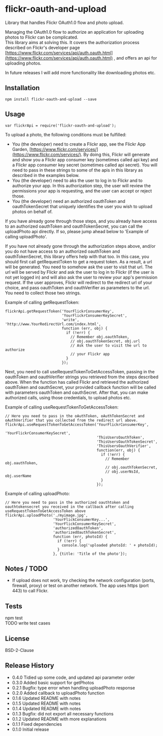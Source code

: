 flickr-oauth-and-upload
=======================

Library that handles Flickr OAuth1.0 flow and photo upload.  
  
Managing the OAuth1.0 flow to authorize an application for uploading photos to Flickr can be complicated.  
This library aims at solving this. It covers the authorization process described on Flickr's developer page [https://www.flickr.com/services/api/auth.oauth.html](https://www.flickr.com/services/api/auth.oauth.html) , and offers an api for uploading photos.  
  
In future releases I will add more functionality like downloading photos etc.
  
## Installation

    npm install flickr-oauth-and-upload --save

## Usage

    var flickrApi = require('flickr-oauth-and-upload');  
  
To upload a photo, the following conditions must be fulfilled:  
- You (the developer) need to create a Flickr app, see the Flickr App Garden, [https://www.flickr.com/services/](https://www.flickr.com/services/). By doing this, Flickr will generate and show you a Flickr app consumer key (sometimes called api key) and a Flickr app consumer key secret (sometimes called api secret). You will need to pass in these strings to some of the apis in this library as described in the examples below.    
- You (the developer) need to aks the user to log in to Flickr and to authorize your app. In this authorization step, the user will review the permissions your app is requesting, and the user can accept or reject those.  
- You (the developer) need an authorized oauthToken and oauthTokenSecret that uniquely identifies the user you wish to upload photos on behalf of.  
  
If you have already gone through those steps, and you already have access to an authorized oauthToken and oauthTokenSecret, you can call the uploadPhoto api directly. If so, please jump ahead below to 'Example of calling uploadPhoto'. 
  
If you have not already gone through the authorization steps above, and/or you do not have access to an authorized oauthToken and oauthTokenSecret, this library offers help with that too. In this case, you should first call getRequestToken to get a request token. As a result, a url will be generated. You need to somehow ask the user to visit that url. The url will be served by Flickr and ask the user to log in to Flickr (if the user is not yet logged in) and will also ask the user to review your app's permission request. If the user approves, Flickr will redirect to the redirect url of your choice, and pass oauthToken and oauthVerifier as parameters to the url. You need to collect those two strings.  
  
Example of calling getRequestToken:  
  
    flickrApi.getRequestToken('YourFlickrConsumerKey',
                              'YourFlickrConsumerKeySecret',
                              'write', 'http://www.YourRedirectUrl.com/index.html',
                              function (err, obj) {
                                if (!err) {
                                  // Remember obj.oauthToken,
                                  // obj.oauthTokenSecret, obj.url
                                  // Ask the user to visit the url to authorize
                                  // your Flickr app
                                }
                              });
  
Next, you need to call useRequestTokenToGetAccessToken, passing in the oauthToken and oauthVerifier strings you retrieved from the steps described above. When the function has called Flickr and retrieved the authorized oauthToken and oauthSecret, your provided callback function will be called with parameters oauthToken and oauthSecret. After that, you can make authorized calls, using those credentials, to upload photos etc.
  
Example of calling useRequestTokenToGetAccessToken:

    // Here you need to pass in the oAuthToken, oAuthTokenSecret and oAuthVerifier that you collected from the redirect url above.  
    flickrApi.useRequestTokenToGetAccessToken('YourFlickrConsumerKey',
                                              'YourFlickrConsumerKeySecret',
                                              'ThisUsersOauthToken',
                                              'ThisUsersOauthTokenSecret',
                                              'ThisUsersOauthVerifier',
                                              function(err, obj) {
                                                if (!err) {
                                                  // Remember obj.oauthToken,
                                                  // obj.oauthTokenSecret,
                                                  // obj.userNsId, obj.userName
                                                }
                                              });
  
Example of calling uploadPhoto:  

    // Here you need to pass in the authorized oauthtoken and oauthtokensecret you received in the callback after calling useRequestTokenToGetAccessToken above  
    flickrApi.uploadPhoto('./myimage.jpg',
                          'YourFlickConsumerKey...',
                          'YourFlickConsumerKeySecret',
                          'authorizedOauthToken',
                          'authorizedOauthTokenSecret',
                          function (err, photoId) {
                            if (!err) {
                              console.log('uploaded photoId: ' + photoId);
                            }
                          }, {title: 'Title of the photo'});
  
## Notes / TODO

- If upload does not work, try checking the network configuration (ports, firewall, proxy) or test on another network. The app uses https (port 443) to call Flickr.
  
## Tests

npm test  
TODO write test cases

## License

BSD-2-Clause

## Release History

* 0.4.0 Tidied up some code, and updated api parameter order
* 0.3.0 Added basic support for getPhotos
* 0.2.1 Bugfix: type error when handling uploadPhoto response
* 0.2.0 Added callback to uploadPhoto function
* 0.1.6 Updated README with notes
* 0.1.5 Updated README with notes
* 0.1.4 Updated README with notes
* 0.1.3 Bugfix: did not export all necessary functions
* 0.1.2 Updated README with more explanations
* 0.1.1 Fixed dependencies
* 0.1.0 Initial release

